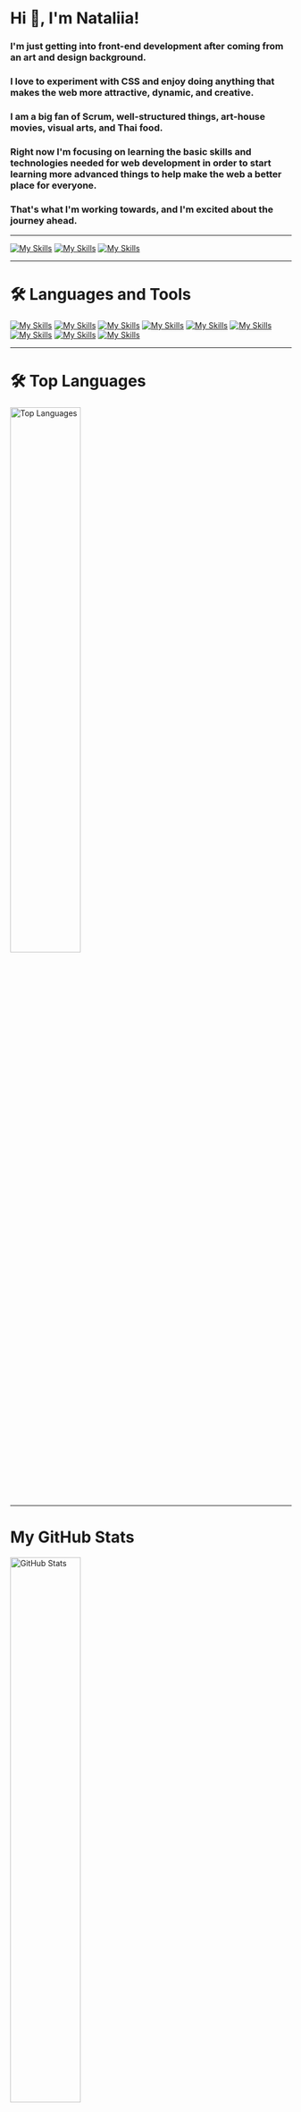 # Hi 👋, I'm Nataliia!

### I'm just getting into front-end development after coming from an art and design background.
### I love to experiment with CSS and enjoy doing anything that makes the web more attractive, dynamic, and creative.
### I am a big fan of Scrum, well-structured things, art-house movies, visual arts, and Thai food.
### Right now I'm focusing on learning the basic skills and technologies needed for web development in order to start learning more advanced things to help make the web a better place for everyone. 
### That's what I'm working towards, and I'm excited about the journey ahead.
<hr/>

[![My Skills](https://skillicons.dev/icons?i=instagram)](https://skillicons.dev)
[![My Skills](https://skillicons.dev/icons?i=linkedin)](https://skillicons.dev)
[![My Skills](https://skillicons.dev/icons?i=be)](https://skillicons.dev)
<hr/>

# 🛠️ Languages and Tools

   [![My Skills](https://skillicons.dev/icons?i=html)](https://skillicons.dev)
   [![My Skills](https://skillicons.dev/icons?i=css)](https://skillicons.dev)
   [![My Skills](https://skillicons.dev/icons?i=sass)](https://skillicons.dev)
   [![My Skills](https://skillicons.dev/icons?i=js)](https://skillicons.dev)
   [![My Skills](https://skillicons.dev/icons?i=ts)](https://skillicons.dev)
   [![My Skills](https://skillicons.dev/icons?i=react)](https://skillicons.dev)
   [![My Skills](https://skillicons.dev/icons?i=figma)](https://skillicons.dev)
   [![My Skills](https://skillicons.dev/icons?i=mui)](https://skillicons.dev)
   [![My Skills](https://skillicons.dev/icons?i=bootstrap)](https://skillicons.dev)
<hr/>

# 🛠️ Top Languages
<p align="start">
     <img width="50%" src="https://github-readme-stats.vercel.app/api/top-langs?username=Nataliia-Kuranakova&show_icons=true&locale=en&layout=compact&theme=tokyonight&border_color=f1e05a" alt="Top Languages"  />
</p>
<hr/>

# My GitHub Stats
<img width="50%" src="https://github-readme-stats.vercel.app/api?username=Nataliia-Kuranakova&show_icons=true&theme=tokyonight&border_color=f1e05a" alt="GitHub Stats"/>
